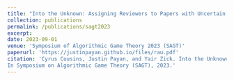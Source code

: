 ```yaml
---
title: "Into the Unknown: Assigning Reviewers to Papers with Uncertain Affinities"
collection: publications
permalink: /publications/sagt2023
excerpt: 
date: 2023-09-01
venue: 'Symposium of Algorithmic Game Theory 2023 (SAGT)'
paperurl: 'https://justinpayan.github.io/files/rau.pdf'
citation: 'Cyrus Cousins, Justin Payan, and Yair Zick. Into the Unknown: Assigning Reviewers to Papers with Uncertain Affinities.
In Symposium on Algorithmic Game Theory (SAGT), 2023.'
---
```

